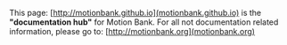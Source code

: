 This page: [http://motionbank.github.io](motionbank.github.io) is the **"documentation hub"** for Motion Bank. For all not documentation related information, please go to: [http://motionbank.org](motionbank.org)
